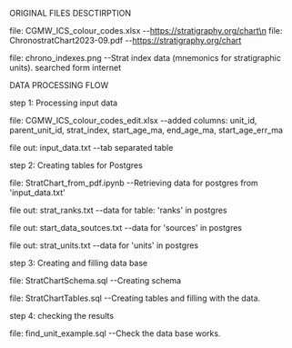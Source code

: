 ORIGINAL FILES DESCTIRPTION

file: CGMW_ICS_colour_codes.xlsx   --https://stratigraphy.org/chart\n
file: ChronostratChart2023-09.pdf  --https://stratigraphy.org/chart

file: chrono_indexes.png           --Strat index data (mnemonics for stratigraphic units). searched form internet
	
	
DATA PROCESSING FLOW

step 1: Processing input data

file: CGMW_ICS_colour_codes_edit.xlsx  --added columns: unit_id, parent_unit_id, strat_index, start_age_ma, end_age_ma, start_age_err_ma

file out: input_data.txt               --tab separated table

step 2: Creating tables for Postgres

file: StratChart_from_pdf.ipynb    --Retrieving data for postgres from 'input_data.txt'

file out: strat_ranks.txt          --data for table: 'ranks' in postgres

file out: start_data_soutces.txt   --data for 'sources' in postgres

file out: strat_units.txt          --data for 'units' in postgres

step 3: Creating and filling data base

file: StratChartSchema.sql         --Creating schema

file: StratChartTables.sql         --Creating tables and filling with the data.
	
step 4: checking the results

file: find_unit_example.sql        --Check the data base works.
    
